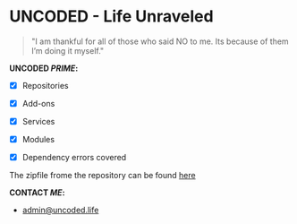 # UNCODED - Life Unraveled
> "I am thankful for all of those who said NO to me. Its because of them I’m doing it myself."

 **UNCODED _PRIME_:**

- [x] Repositories
- [x] Add-ons
- [x] Services
- [x] Modules

- [x] Dependency errors covered

The zipfile frome the repository can be found [here](http://start.uncoded.life)

 **CONTACT _ME_:**

* admin@uncoded.life


